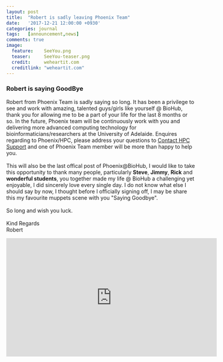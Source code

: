 ```yaml
---
layout:	post 
title: 	"Robert is sadly leaving Phoenix Team"
date:   '2017-12-21 12:00:00 +0930'
categories: journal
tags: 	[announcement,news]
comments: true
image: 
  feature:    SeeYou.png
  teaser:     SeeYou-teaser.png
  credit:     weheartit.com
  creditlink: "weheartit.com"
---
```


### Robert is saying GoodBye

Robert from Phoenix Team is sadly saying so long. It has been a privilege to see and work with
amazing, talented guys/girls like yourself @ BioHub, thank you for allowing me to be a part of your life for the last
8 months or so. In the future, Phoenix team will be continuously work with you and delivering more advanced computing technology for bioinformaticians/researchers at the University of Adelaide. 
Enquires regarding to Phoenix/HPC, please address your questions to <a
href="mailto:hpcsupport@adelaide.edu.au">Contact HPC Support</a> and one of Phoenix Team member will
be more than happy to help you. <br><br>
This will also be the last offical post of Phoenix@BioHub, I would like to take this opportunity to thank many people, particularly **Steve**, **Jimmy**, **Rick** and
**wonderful students**, you together made my life @ BioHub a challenging yet enjoyable, I did
sincerely love every single day. I do not know what else I should say by now, I thought before I officially signing off, I may be share this my favourite muppets scene with you "Saying Goodbye". <br><br>
So long and wish you luck. <br><br>
Kind Regards <br>
Robert
<iframe width="560" height="315" src="https://www.youtube.com/embed/penzsVANV0k?start=3" frameborder="0" gesture="media" allow="encrypted-media" allowfullscreen></iframe>

